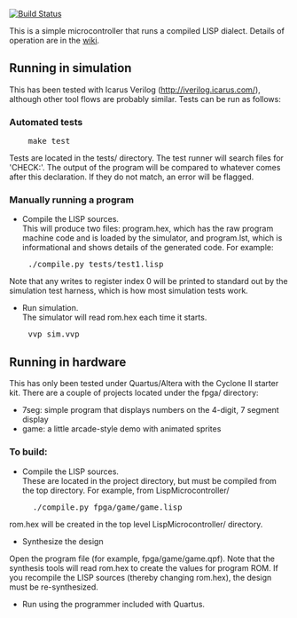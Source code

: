 [![Build Status](https://travis-ci.org/jbush001/LispMicrocontroller.svg?branch=master)](https://travis-ci.org/jbush001/LispMicrocontroller)

This is a simple microcontroller that runs a compiled LISP dialect.  Details of operation are in the [wiki](https://github.com/jbush001/LispMicrocontroller/wiki).

## Running in simulation

This has been tested with Icarus Verilog (http://iverilog.icarus.com/), although other tool flows are probably similar.  Tests can be run as follows:

### Automated tests

<pre>
    make test 
</pre>

Tests are located in the tests/ directory.  The test runner will search files for 'CHECK:'.  The output of the program will be compared to whatever comes after this declaration.  If they do not match, an error will be flagged.

### Manually running a program

* Compile the LISP sources.  
This will produce two files: program.hex, which has the raw program machine code and is loaded by the simulator, and program.lst, which is informational and shows details of the generated code.  For example:

<pre>
    ./compile.py tests/test1.lisp
</pre>

Note that any writes to register index 0 will be printed to standard out by the simulation test harness, which is how most simulation tests work.

* Run simulation.  
The simulator will read rom.hex each time it starts.

<pre>
    vvp sim.vvp
</pre>

## Running in hardware

This has only been tested under Quartus/Altera with the Cyclone II starter kit.  There are a couple of projects located 
under the fpga/ directory:
  - 7seg: simple program that displays numbers on the 4-digit, 7 segment display
  - game: a little arcade-style demo with animated sprites

### To build:

* Compile the LISP sources.  
These are located in the project directory, but must be compiled from the top directory.
For example, from LispMicrocontroller/

<pre>
     ./compile.py fpga/game/game.lisp
</pre>

rom.hex will be created in the top level LispMicrocontroller/ directory.

* Synthesize the design 

Open the program file (for example, fpga/game/game.qpf).  Note that the synthesis tools will 
read rom.hex to create the values for program ROM.  If you recompile the LISP sources (thereby changing rom.hex), the 
design must be re-synthesized.

* Run using the programmer included with Quartus.



